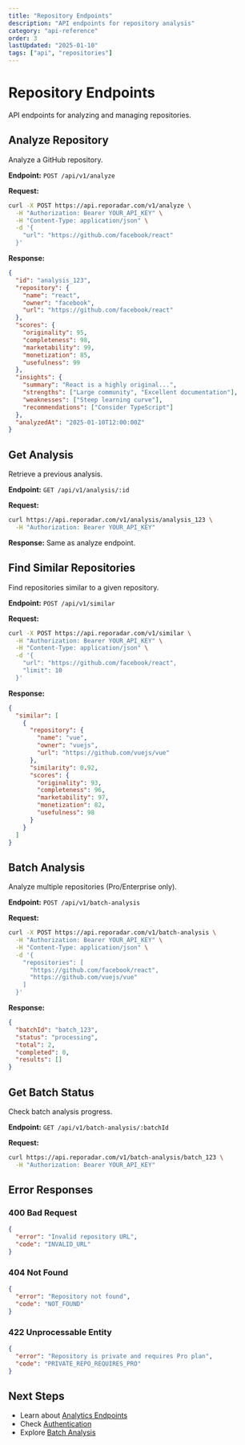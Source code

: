```yaml
---
title: "Repository Endpoints"
description: "API endpoints for repository analysis"
category: "api-reference"
order: 3
lastUpdated: "2025-01-10"
tags: ["api", "repositories"]
---
```


# Repository Endpoints

API endpoints for analyzing and managing repositories.

## Analyze Repository

Analyze a GitHub repository.

**Endpoint:** `POST /api/v1/analyze`

**Request:**

```bash
curl -X POST https://api.reporadar.com/v1/analyze \
  -H "Authorization: Bearer YOUR_API_KEY" \
  -H "Content-Type: application/json" \
  -d '{
    "url": "https://github.com/facebook/react"
  }'
```

**Response:**

```json
{
  "id": "analysis_123",
  "repository": {
    "name": "react",
    "owner": "facebook",
    "url": "https://github.com/facebook/react"
  },
  "scores": {
    "originality": 95,
    "completeness": 98,
    "marketability": 99,
    "monetization": 85,
    "usefulness": 99
  },
  "insights": {
    "summary": "React is a highly original...",
    "strengths": ["Large community", "Excellent documentation"],
    "weaknesses": ["Steep learning curve"],
    "recommendations": ["Consider TypeScript"]
  },
  "analyzedAt": "2025-01-10T12:00:00Z"
}
```

## Get Analysis

Retrieve a previous analysis.

**Endpoint:** `GET /api/v1/analysis/:id`

**Request:**

```bash
curl https://api.reporadar.com/v1/analysis/analysis_123 \
  -H "Authorization: Bearer YOUR_API_KEY"
```

**Response:** Same as analyze endpoint.

## Find Similar Repositories

Find repositories similar to a given repository.

**Endpoint:** `POST /api/v1/similar`

**Request:**

```bash
curl -X POST https://api.reporadar.com/v1/similar \
  -H "Authorization: Bearer YOUR_API_KEY" \
  -H "Content-Type: application/json" \
  -d '{
    "url": "https://github.com/facebook/react",
    "limit": 10
  }'
```

**Response:**

```json
{
  "similar": [
    {
      "repository": {
        "name": "vue",
        "owner": "vuejs",
        "url": "https://github.com/vuejs/vue"
      },
      "similarity": 0.92,
      "scores": {
        "originality": 93,
        "completeness": 96,
        "marketability": 97,
        "monetization": 82,
        "usefulness": 98
      }
    }
  ]
}
```

## Batch Analysis

Analyze multiple repositories (Pro/Enterprise only).

**Endpoint:** `POST /api/v1/batch-analysis`

**Request:**

```bash
curl -X POST https://api.reporadar.com/v1/batch-analysis \
  -H "Authorization: Bearer YOUR_API_KEY" \
  -H "Content-Type: application/json" \
  -d '{
    "repositories": [
      "https://github.com/facebook/react",
      "https://github.com/vuejs/vue"
    ]
  }'
```

**Response:**

```json
{
  "batchId": "batch_123",
  "status": "processing",
  "total": 2,
  "completed": 0,
  "results": []
}
```

## Get Batch Status

Check batch analysis progress.

**Endpoint:** `GET /api/v1/batch-analysis/:batchId`

**Request:**

```bash
curl https://api.reporadar.com/v1/batch-analysis/batch_123 \
  -H "Authorization: Bearer YOUR_API_KEY"
```

## Error Responses

### 400 Bad Request

```json
{
  "error": "Invalid repository URL",
  "code": "INVALID_URL"
}
```

### 404 Not Found

```json
{
  "error": "Repository not found",
  "code": "NOT_FOUND"
}
```

### 422 Unprocessable Entity

```json
{
  "error": "Repository is private and requires Pro plan",
  "code": "PRIVATE_REPO_REQUIRES_PRO"
}
```

## Next Steps

- Learn about [Analytics Endpoints](./analytics.md)
- Check [Authentication](./authentication.md)
- Explore [Batch Analysis](../features/batch-analysis.md)
